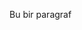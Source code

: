 <doctype html>
<Html>
<Head>
<Title="günlük gülme dozu">

</Head>
<Body>
<p> 
Bu bir paragraf
</p>
</Body>

</Html>
